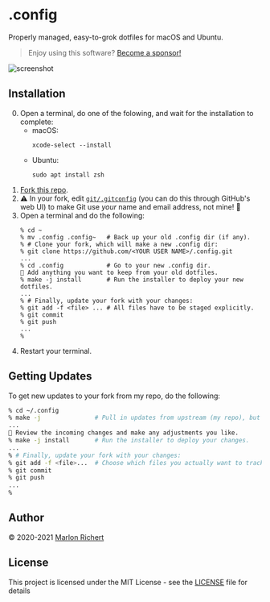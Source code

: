 # .config
Properly managed, easy-to-grok dotfiles for macOS and Ubuntu.

> Enjoy using this software? [Become a sponsor!](https://github.com/sponsors/marlonrichert)

![screenshot](screenshot.png)

## Installation
0.  Open a terminal, do one of the folowing, and wait for the installation to complete:
    * macOS:
      ```shell
      xcode-select --install
      ```
    * Ubuntu:
      ```shell
      sudo apt install zsh
      ```
1.  [Fork this repo](fork).
1.  ⚠️ In your fork, edit [`git/.gitconfig`](git/.gitconfig) (you can do this through GitHub's web
    UI) to make Git use _your_ name and email address, not mine! 🙂
1.  Open a terminal and do the following:
    ```shell
    % cd ~
    % mv .config .config~   # Back up your old .config dir (if any).
    % # Clone your fork, which will make a new .config dir:
    % git clone https://github.com/<YOUR USER NAME>/.config.git
    ...
    % cd .config            # Go to your new .config dir.
    📝 Add anything you want to keep from your old dotfiles.
    % make -j install       # Run the installer to deploy your new dotfiles.
    ...
    % # Finally, update your fork with your changes:
    % git add -f <file> ... # All files have to be staged explicitly.
    % git commit
    % git push
    ...
    %
    ```
1.  Restart your terminal.

## Getting Updates
To get new updates to your fork from my repo, do the following:
```zsh
% cd ~/.config
% make -j               # Pull in updates from upstream (my repo), but don't install them yet.
...
📝 Review the incoming changes and make any adjustments you like.
% make -j install       # Run the installer to deploy your changes.
...
% # Finally, update your fork with your changes:
% git add -f <file>...  # Choose which files you actually want to track in Git.
% git commit
% git push
...
%
```

## Author
© 2020-2021 [Marlon Richert](https://github.com/marlonrichert)

## License
This project is licensed under the MIT License - see the [LICENSE](LICENSE) file for details
